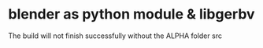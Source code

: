 # blender as python module & libgerbv 

The build will not finish successfully without the ALPHA folder src
